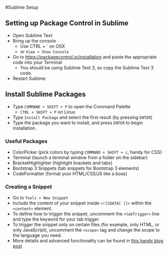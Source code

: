 #Sublime Setup

## Setting up Package Control in Sublime

* Open Sublime Text
* Bring up the console
	* Use CTRL + ` on OSX
	* or `View > Show Console`
* Go to https://packagecontrol.io/installation and paste the appropriate code into your Terminal
	* You should be using Sublime Text 3, so copy the Sublime Text 3 code.
* Restart Sublime

## Install Sublime Packages

* Type `COMMAND + SHIFT + P` to open the Command Palette
	* `CTRL + SHIFT + P` on Linux
* Type `Install Package` and select the first result (by pressing `ENTER`)
* Type the package you want to install, and press `ENTER` to begin installation.

### Useful Packages

* ColorPicker (pick colors by typing `COMMAND + SHIFT + c`, handy for CSS)
* Terminal (launch a terminal window from a folder on the sidebar)
* BracketHighlighter (highlight brackets and tabs)
* Bootstrap 3 Snippets (tab snippets for Bootstrap 3 elements)
* CodeFormatter (format your HTML/CSS/JS like a boss)

### Creating a Snippet

* Go to `Tools > New Snippet`
* Include the content of your snippet inside `<![CDATA[ ]]>` within the `<content>` element.
* To define how to trigger the snippet, uncomment the `<tabTrigger>` line and type the keyword for your tab trigger.
* To trigger the snippet only on certain files (for example, only HTML, or only JavaScript), uncomment the `<scope>` tag and change the scope to the language you need.
* More details and advanced functionality can be found in [this handy blog post](http://www.hongkiat.com/blog/sublime-code-snippets/)
